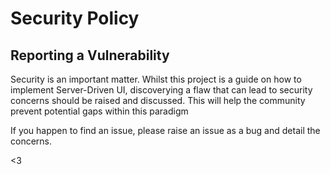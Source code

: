 # Security Policy

## Reporting a Vulnerability

Security is an important matter. Whilst this project is a guide on how to implement Server-Driven UI,
discoverying a flaw that can lead to security concerns should be raised and discussed. This will help
the community prevent potential gaps within this paradigm

If you happen to find an issue, please raise an issue as a bug and detail the concerns.

<3
